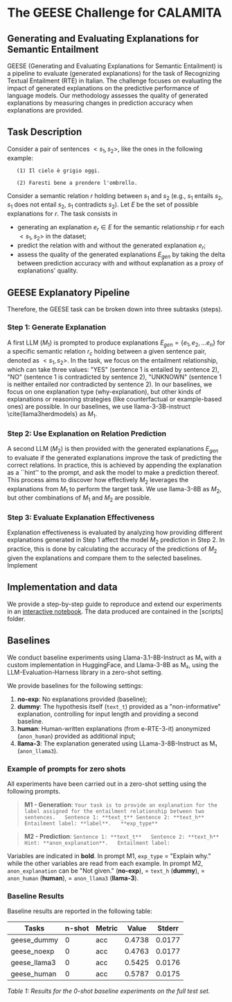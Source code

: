 # The GEESE Challenge for CALAMITA
## Generating and Evaluating Explanations for Semantic Entailment

GEESE (Generating and Evaluating Explanations for Semantic Entailment) is a pipeline to evaluate (generated explanations) for the task of Recognizing Textual Entailment (RTE) in Italian. The challenge focuses on evaluating the impact of generated explanations on the predictive performance of language models. Our methodology assesses the quality of generated explanations by measuring changes in prediction accuracy when explanations are provided.

## Task Description
Consider a pair of sentences $<s_1, s_2>$,  like the ones in the following example:


```text
   (1) Il cielo è grigio oggi.
   
   (2) Faresti bene a prendere l'ombrello.
```

Consider a semantic relation $r$ holding between $s_1$ and $s_2$ (e.g., $s_1$ entails $s_2$, $s_1$ does not entail $s_2$, $s_1$ contradicts $s_2$). Let $E$ be the set of possible explanations for $r$. The task consists in 
- generating an explanation $e_r \in E$ for the semantic relationship $r$ for each $<s_1, s_2>$ in the dataset;
- predict the relation with and without the generated explanation $e_r$;
- assess the quality of the generated explanations $E_{gen}$ by taking the delta between prediction accuracy with and without explanation as a proxy of explanations' quality. 


## GEESE Explanatory Pipeline
Therefore, the GEESE task can be broken down into three subtasks (steps).

### Step 1: Generate Explanation
A first LLM ($M_1$) is prompted to produce explanations  $E_{gen} = \{e_1, e_2, \dots e_n\}$  for a specific semantic relation $r_c$ holding between a given sentence pair, denoted as  $<s_1, s_2>$. In the task, we focus on the entailment relationship, which can take three values: "YES" 
(sentence 1 is entailed by sentence 2), "NO" (sentence 1 is contradicted by sentence 2), "UNKNOWN" (sentence 1 is neither entailed nor contradicted by sentence 2). In our baselines, we focus on one explanation type (why-explanation), but other kinds of explanations or reasoning strategies (like counterfactual or example-based ones) are possible. In our baselines, we use llama-3-3B-instruct \cite{llama3herdmodels} as $M_1$.

### Step 2:  Use Explanation on Relation Prediction
A second LLM ($M_2$) is then provided with the generated explanations $E_{gen}$ to evaluate if the generated explanations improve the task of predicting the correct relations. In practice, this is achieved by appending the explanation as a ``hint'' to the prompt, and ask the model to make a prediction thereof. This process aims to discover how effectively $M_2$ leverages the explanations from $M_1$ to perform the target task. We use llama-3-8B as $M_2$, but other combinations of $M_1$ and $M_2$ are possible.

### Step 3:  Evaluate Explanation Effectiveness 
Explanation effectiveness is evaluated by analyzing how providing different explanations generated in Step 1 affect the model $M_2$ prediction in Step 2. In practice, this is done by calculating the accuracy of the predictions of $M_2$ given the explanations and compare them to the selected baselines. Implement

## Implementation and data
We provide a step-by-step guide to reproduce and extend our experiments in an [interactive notebook](scripts/run_experiments.ipynb). The data produced are contained in the [scripts] folder.

## Baselines
We conduct baseline experiments using Llama-3.1-8B-Instruct as M₁ with a custom implementation in HuggingFace, and Llama-3-8B as M₂, using the LLM-Evaluation-Harness library in a zero-shot setting.

We provide baselines for the following settings:

1. **no-exp**: No explanations provided (baseline);
2. **dummy**: The hypothesis itself (`text_t`) provided as a "non-informative" explanation, controlling for input length and providing a second baseline.
3. **human**: Human-written explanations (from e-RTE-3-it) anonymized (`anon_human`) provided as additional input;
4. **llama-3**: The explanation generated using LLama-3-8B-Instruct as M₁ (`anon_llama3`).

### Example of prompts for zero shots

All experiments have been carried out in a zero-shot setting using the following prompts.

> **M1 - Generation**: `Your task is to provide an explanation for the label assigned for the entailment relationship between two sentences.  
> Sentence 1: **text_t**
> Sentence 2: **text_h**
> Entailment label: **label**.  
> **exp_type**`

> **M2 - Prediction**: `Sentence 1: **text_t**  
> Sentence 2: **text_h**  
> Hint: **anon_explanation**.  
> Entailment label:`

Variables are indicated in **bold**. In prompt M1, `exp_type` = "Explain why." while the other variables are read from each example. In prompt M2, `anon_explanation` can be "Not given." (**no-exp**), = `text_h` (**dummy**), = `anon_human` (**human**), = `anon_llama3` (**llama-3**).

### Baseline Results

Baseline results are reported in the following table:

| **Tasks**     | **n-shot** | **Metric** | **Value** | **Stderr** |
|---------------|------------|------------|-----------|------------|
| geese_dummy   | 0          | acc        | 0.4738    | 0.0177     |
| geese_noexp   | 0          | acc        | 0.4763    | 0.0177     |
| geese_llama3  | 0          | acc        | 0.5425    | 0.0176     |
| geese_human   | 0          | acc        | 0.5787    | 0.0175     |

*Table 1: Results for the 0-shot baseline experiments on the full test set.*



